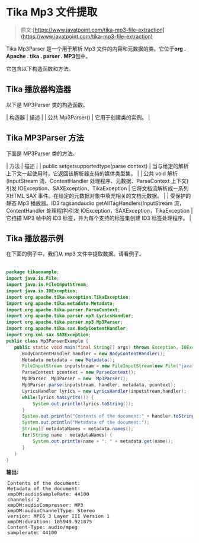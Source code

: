 # Tika Mp3 文件提取

> 原文:[https://www.javatpoint.com/tika-mp3-file-extraction](https://www.javatpoint.com/tika-mp3-file-extraction)

Tika Mp3Parser 是一个用于解析 Mp3 文件的内容和元数据的类。它位于**org . Apache . tika . parser . MP3**包中。

它包含以下构造函数和方法。

## Tika 播放器构造器

以下是 MP3Parser 类的构造函数。

| 构造器 | 描述 |
| 公共 Mp3Parser() | 它用于创建类的实例。 |

## Tika MP3Parser 方法

下面是 MP3Parser 类的方法。

| 方法 | 描述 |
| public set<mediatype>getsupportedtype(parse context)</mediatype> | 当与给定的解析上下文一起使用时，它返回该解析器支持的媒体类型集。 |
| 公共 void 解析(InputStream 流、ContentHandler 处理程序、元数据、ParseContext 上下文)引发 IOException、SAXException、TikaException | 它将文档流解析成一系列 XHTML SAX 事件。在给定的元数据对象中填充相关的文档元数据。 |
| 受保护的静态 Mp3 播放器。ID3 tagsandaudio getAllTagHandlers(InputStream 流，ContentHandler 处理程序)引发 IOException，SAXException，TikaException | 它扫描 MP3 帧中的 ID3 标签，并为每个支持的标签集创建 ID3 标签处理程序。 |

## Tika 播放器示例

在下面的例子中，我们从 mp3 文件中提取数据。请看例子。

```java

package tikaexample;
import java.io.File;
import java.io.FileInputStream;
import java.io.IOException;
import org.apache.tika.exception.TikaException;
import org.apache.tika.metadata.Metadata;
import org.apache.tika.parser.ParseContext;
import org.apache.tika.parser.mp3.LyricsHandler;
import org.apache.tika.parser.mp3.Mp3Parser;
import org.apache.tika.sax.BodyContentHandler;
import org.xml.sax.SAXException;
public class Mp3ParserExample {
   public static void main(final String[] args) throws Exception, IOException, SAXException, TikaException {
      BodyContentHandler handler = new BodyContentHandler();
      Metadata metadata = new Metadata();
      FileInputStream inputstream = new FileInputStream(new File("javatpoint.mp3"));
      ParseContext pcontext = new ParseContext();
      Mp3Parser  Mp3Parser = new  Mp3Parser();
      Mp3Parser.parse(inputstream, handler, metadata, pcontext);
      LyricsHandler lyrics = new LyricsHandler(inputstream,handler);
      while(lyrics.hasLyrics()) {
    	  System.out.println(lyrics.toString());
      }
      System.out.println("Contents of the document:" + handler.toString());
      System.out.println("Metadata of the document:");
      String[] metadataNames = metadata.names();
      for(String name : metadataNames) {		        
    	  System.out.println(name + ": " + metadata.get(name));
      }
   }
}

```

**输出:**

![Tika Mp3 File Extraction](img/fbe20652e7ac4746025776ff6777738e.png)